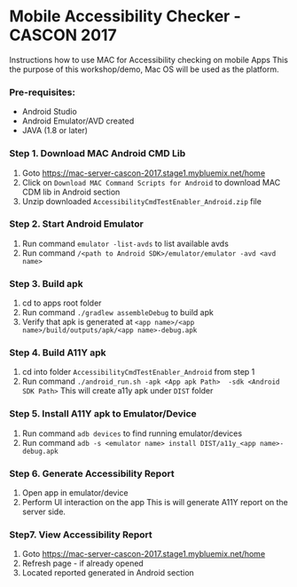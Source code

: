 # Mobile Accessibility Checker - CASCON 2017

Instructions how to use MAC for Accessibility checking on mobile Apps 
This the purpose of this workshop/demo, Mac OS will be used as the platform.

### Pre-requisites:
- Android Studio
- Android Emulator/AVD created
- JAVA (1.8 or	later)

### Step 1. Download MAC Android CMD Lib
1. Goto https://mac-server-cascon-2017.stage1.mybluemix.net/home
2. Click on `Download MAC Command Scripts for Android` to download MAC CDM lib in Android section
3. Unzip downloaded `AccessibilityCmdTestEnabler_Android.zip` file

### Step 2. Start Android Emulator
1. Run command `emulator -list-avds` to list available avds
2. Run command `/<path to Android SDK>/emulator/emulator -avd <avd name>` 

### Step 3. Build apk
1. cd to apps root folder
2. Run command `./gradlew assembleDebug` to build apk
3. Verify that apk is generated at `<app name>/<app name>/build/outputs/apk/<app name>-debug.apk`

### Step 4. Build A11Y apk
1. cd into folder `AccessibilityCmdTestEnabler_Android` from step 1
2. Run command `./android_run.sh -apk <App apk Path>  -sdk <Android SDK Path>`
    This will create a11y apk under `DIST` folder

### Step 5. Install A11Y apk to Emulator/Device
1. Run command `adb devices` to find running emulator/devices
2. Run command `adb -s <emulator name> install DIST/a11y_<app name>-debug.apk`

### Step 6. Generate Accessibility Report
1. Open app in emulator/device
2. Perform UI interaction on the app
     This is will generate A11Y report on the server side.

### Step7. View Accessibility Report
1. Goto https://mac-server-cascon-2017.stage1.mybluemix.net/home
2. Refresh page - if already opened
3. Located reported generated in Android section


